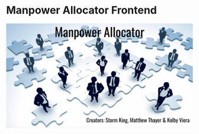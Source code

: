 # Manpower Allocator Frontend
<img alt='Cover Photo' src="/imgs/CoverPhoto.png"  width="100%" height="20%">

